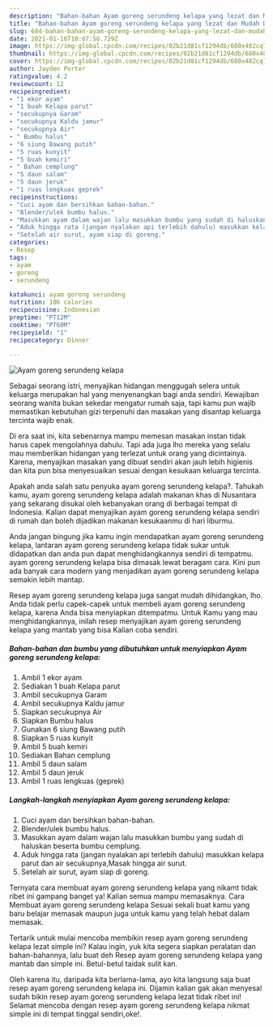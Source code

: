 ```yaml
---
description: "Bahan-bahan Ayam goreng serundeng kelapa yang lezat dan Mudah Dibuat"
title: "Bahan-bahan Ayam goreng serundeng kelapa yang lezat dan Mudah Dibuat"
slug: 684-bahan-bahan-ayam-goreng-serundeng-kelapa-yang-lezat-dan-mudah-dibuat
date: 2021-01-16T10:07:58.729Z
image: https://img-global.cpcdn.com/recipes/02b21d81cf1294db/680x482cq70/ayam-goreng-serundeng-kelapa-foto-resep-utama.jpg
thumbnail: https://img-global.cpcdn.com/recipes/02b21d81cf1294db/680x482cq70/ayam-goreng-serundeng-kelapa-foto-resep-utama.jpg
cover: https://img-global.cpcdn.com/recipes/02b21d81cf1294db/680x482cq70/ayam-goreng-serundeng-kelapa-foto-resep-utama.jpg
author: Jayden Porter
ratingvalue: 4.2
reviewcount: 12
recipeingredient:
- "1 ekor ayam"
- "1 buah Kelapa parut"
- "secukupnya Garam"
- "secukupnya Kaldu jamur"
- "secukupnya Air"
- " Bumbu halus"
- "6 siung Bawang putih"
- "5 ruas kunyit"
- "5 buah kemiri"
- " Bahan cemplung"
- "5 daun salam"
- "5 daun jeruk"
- "1 ruas lengkuas geprek"
recipeinstructions:
- "Cuci ayam dan bersihkan bahan-bahan."
- "Blender/ulek bumbu halus."
- "Masukkan ayam dalam wajan lalu masukkan bumbu yang sudah di haluskan beserta bumbu cemplung."
- "Aduk hingga rata (jangan nyalakan api terlebih dahulu) masukkan kelapa parut dan air secukupnya,Masak hingga air surut."
- "Setelah air surut, ayam siap di goreng."
categories:
- Resep
tags:
- ayam
- goreng
- serundeng

katakunci: ayam goreng serundeng 
nutrition: 106 calories
recipecuisine: Indonesian
preptime: "PT12M"
cooktime: "PT60M"
recipeyield: "1"
recipecategory: Dinner

---
```



![Ayam goreng serundeng kelapa](https://img-global.cpcdn.com/recipes/02b21d81cf1294db/680x482cq70/ayam-goreng-serundeng-kelapa-foto-resep-utama.jpg)

Sebagai seorang istri, menyajikan hidangan menggugah selera untuk keluarga merupakan hal yang menyenangkan bagi anda sendiri. Kewajiban seorang  wanita bukan sekedar mengatur rumah saja, tapi kamu pun wajib memastikan kebutuhan gizi terpenuhi dan masakan yang disantap keluarga tercinta wajib enak.

Di era  saat ini, kita sebenarnya mampu memesan masakan instan tidak harus capek mengolahnya dahulu. Tapi ada juga lho mereka yang selalu mau memberikan hidangan yang terlezat untuk orang yang dicintainya. Karena, menyajikan masakan yang dibuat sendiri akan jauh lebih higienis dan kita pun bisa menyesuaikan sesuai dengan kesukaan keluarga tercinta. 



Apakah anda salah satu penyuka ayam goreng serundeng kelapa?. Tahukah kamu, ayam goreng serundeng kelapa adalah makanan khas di Nusantara yang sekarang disukai oleh kebanyakan orang di berbagai tempat di Indonesia. Kalian dapat menyajikan ayam goreng serundeng kelapa sendiri di rumah dan boleh dijadikan makanan kesukaanmu di hari liburmu.

Anda jangan bingung jika kamu ingin mendapatkan ayam goreng serundeng kelapa, lantaran ayam goreng serundeng kelapa tidak sukar untuk didapatkan dan anda pun dapat menghidangkannya sendiri di tempatmu. ayam goreng serundeng kelapa bisa dimasak lewat beragam cara. Kini pun ada banyak cara modern yang menjadikan ayam goreng serundeng kelapa semakin lebih mantap.

Resep ayam goreng serundeng kelapa juga sangat mudah dihidangkan, lho. Anda tidak perlu capek-capek untuk membeli ayam goreng serundeng kelapa, karena Anda bisa menyiapkan ditempatmu. Untuk Kamu yang mau menghidangkannya, inilah resep menyajikan ayam goreng serundeng kelapa yang mantab yang bisa Kalian coba sendiri.

<!--inarticleads1-->

##### Bahan-bahan dan bumbu yang dibutuhkan untuk menyiapkan Ayam goreng serundeng kelapa:

1. Ambil 1 ekor ayam
1. Sediakan 1 buah Kelapa parut
1. Ambil secukupnya Garam
1. Ambil secukupnya Kaldu jamur
1. Siapkan secukupnya Air
1. Siapkan  Bumbu halus
1. Gunakan 6 siung Bawang putih
1. Siapkan 5 ruas kunyit
1. Ambil 5 buah kemiri
1. Sediakan  Bahan cemplung
1. Ambil 5 daun salam
1. Ambil 5 daun jeruk
1. Ambil 1 ruas lengkuas (geprek)




<!--inarticleads2-->

##### Langkah-langkah menyiapkan Ayam goreng serundeng kelapa:

1. Cuci ayam dan bersihkan bahan-bahan.
1. Blender/ulek bumbu halus.
1. Masukkan ayam dalam wajan lalu masukkan bumbu yang sudah di haluskan beserta bumbu cemplung.
1. Aduk hingga rata (jangan nyalakan api terlebih dahulu) masukkan kelapa parut dan air secukupnya,Masak hingga air surut.
1. Setelah air surut, ayam siap di goreng.




Ternyata cara membuat ayam goreng serundeng kelapa yang nikamt tidak ribet ini gampang banget ya! Kalian semua mampu memasaknya. Cara Membuat ayam goreng serundeng kelapa Sesuai sekali buat kamu yang baru belajar memasak maupun juga untuk kamu yang telah hebat dalam memasak.

Tertarik untuk mulai mencoba membikin resep ayam goreng serundeng kelapa lezat simple ini? Kalau ingin, yuk kita segera siapkan peralatan dan bahan-bahannya, lalu buat deh Resep ayam goreng serundeng kelapa yang mantab dan simple ini. Betul-betul taidak sulit kan. 

Oleh karena itu, daripada kita berlama-lama, ayo kita langsung saja buat resep ayam goreng serundeng kelapa ini. Dijamin kalian gak akan menyesal sudah bikin resep ayam goreng serundeng kelapa lezat tidak ribet ini! Selamat mencoba dengan resep ayam goreng serundeng kelapa nikmat simple ini di tempat tinggal sendiri,oke!.

